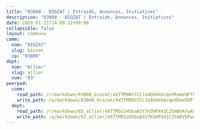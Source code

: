 ```yaml
---
title: "03800 - BIOZAT | Entraide, Annonces, Initiatives"
description: "03800 - BIOZAT | Entraide, Annonces, Initiatives"
date: 2020-01-11T14:09:21+09:00
collapsible: false
layout: commune
comm:
  nom: "BIOZAT"
  slug: biozat
  cp: "03800"
dept:
  nom: "Allier"
  slug: allier
  num: "03"
peerpad:
  comm:
    read_path: /r/markdown/03800_biozat/4XTTM9NSTCCJa4bbkkmcqeXRamVUPfKYpzQ1iED4jY5n7kQUT
    write_path: /w/markdown/03800_biozat/4XTTM9NSTCCJa4bbkkmcqeXRamVUPfKYpzQ1iED4jY5n7kQUT-K3TgV2vfFx7Ab2wL6sP6aj3d66K3j6RT18Vh1yEVEF5byj2aVY8YSF5fmBskJ8FQ1Fuf5JtjZowx5YD6YPPGDGoGSDFpD68BVhS69dWJggsyLFyvFyxwfK5sBnxmeojv46yv7jZ5
  dept:
    read_path: /r/markdown/03_allier/4XTTM5GzHSbaA5t7H3HPX41CZ5mBVkFwAP4hDd5RoBY2JsEAy
    write_path: /w/markdown/03_allier/4XTTM5GzHSbaA5t7H3HPX41CZ5mBVkFwAP4hDd5RoBY2JsEAy-K3TgTfK63S9nh1XDKRdQM5CC7MJ5PWSrKVUCPKbSrFQ3cakeCH8tQGdUR9DTAz4uGC38FSNg947MKdwTpPPt11GSCbnkNPZdBTNtwdL7kw34FMS1ADZJRkGgd1Xx6qPUaEUtuBP3
---
```


